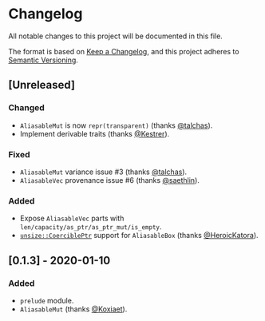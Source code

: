 # Changelog
All notable changes to this project will be documented in this file.

The format is based on [Keep a Changelog](https://keepachangelog.com/en/1.0.0/),
and this project adheres to [Semantic
Versioning](https://semver.org/spec/v2.0.0.html).

## [Unreleased]

### Changed
- `AliasableMut` is now `repr(transparent)` (thanks [@talchas]).
- Implement derivable traits (thanks [@Kestrer]).

### Fixed
- `AliasableMut` variance issue #3 (thanks [@talchas]).
- `AliasableVec` provenance issue #6 (thanks [@saethlin]).

### Added
- Expose `AliasableVec` parts with `len/capacity/as_ptr/as_ptr_mut/is_empty`.
- [`unsize::CoerciblePtr`](https://docs.rs/unsize/1.1.0/unsize/trait.CoerciblePtr.html)
  support for `AliasableBox` (thanks [@HeroicKatora]).

## [0.1.3] - 2020-01-10

### Added
- `prelude` module.
- `AliasableMut` (thanks [@Koxiaet]).

[@Koxiaet]: https://github.com/Koxiaet  
[@HeroicKatora]: https://github.com/HeroicKatora  
[@talchas]: https://github.com/talchas
[@Kestrer]: https://github.com/Kestrer
[@saethlin]: https://github.com/saethlin
